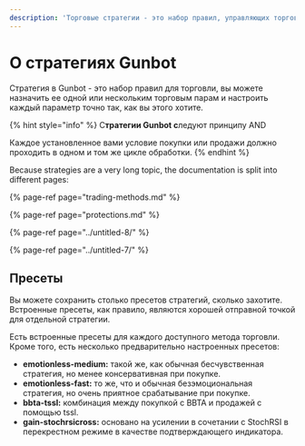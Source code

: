 ```yaml
---
description: 'Торговые стратегии - это набор правил, управляющих торговым исполнением.'
---
```


# О стратегиях Gunbot

Стратегия в Gunbot - это набор правил для торговли, вы можете назначить ее одной или нескольким торговым парам и настроить каждый параметр точно так, как вы этого хотите.

{% hint style="info" %}
С**тратегии Gunbot с**ледуют принципу AND

Каждое установленное вами условие покупки или продажи должно проходить в одном и том же цикле обработки.
{% endhint %}

Because strategies are a very long topic, the documentation is split into different pages:

{% page-ref page="trading-methods.md" %}

{% page-ref page="protections.md" %}

{% page-ref page="../untitled-8/" %}

{% page-ref page="../untitled-7/" %}

## Пресеты

Вы можете сохранить столько пресетов стратегий, сколько захотите. Встроенные пресеты, как правило, являются хорошей отправной точкой для отдельной стратегии.

Есть встроенные пресеты для каждого доступного метода торговли. Кроме того, есть несколько предварительно настроенных пресетов:

* **emotionless-medium:** такой же, как обычная бесчувственная стратегия, но менее консервативная при покупке. 
* **emotionless-fast:** то же, что и обычная безэмоциональная стратегия, но очень приятное срабатывание при покупке. 
* **bbta-tssl:** комбинация между покупкой с BBTA и продажей с помощью tssl. 
* **gain-stochrsicross:** основано на усилении в сочетании с StochRSI в перекрестном режиме в качестве подтверждающего индикатора.

